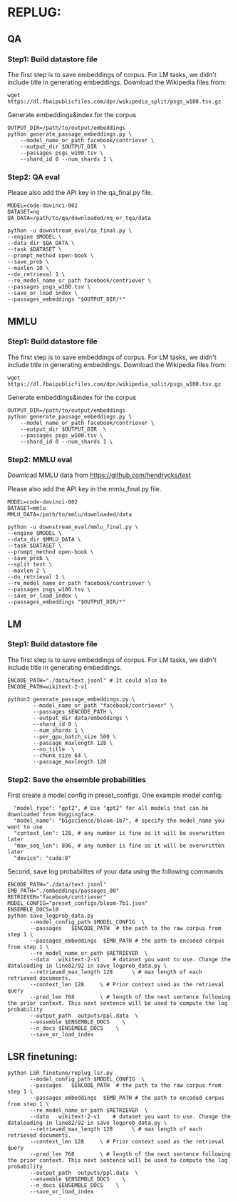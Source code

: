 # REPLUG:

## QA
### Step1: Build datastore file
The first step is to save embeddings of corpus. For LM tasks, we didn't include title in generating embeddings. 
Download the Wikipedia files from:
```
wget https://dl.fbaipublicfiles.com/dpr/wikipedia_split/psgs_w100.tsv.gz
```

Generate embeddings&index for the corpus
```
OUTPUT_DIR=/path/to/output/embeddings
python generate_passage_embeddings.py \
    --model_name_or_path facebook/contriever \
    --output_dir $OUTPUT_DIR  \
    --passages psgs_w100.tsv \
    --shard_id 0 --num_shards 1 \
```

### Step2: QA eval
Please also add the API key in the qa_final.py file.

```
MODEL=code-davinci-002 
DATASET=nq
QA_DATA=/path/to/qa/downloaded/nq_or_tqa/data

python -u downstream_eval/qa_final.py \
--engine $MODEL \
--data_dir $QA_DATA \
--task $DATASET \
--prompt_method open-book \
--save_prob \
--maxlen 10 \
--do_retrieval 1 \
--re_model_name_or_path facebook/contriever \
--passages psgs_w100.tsv \
--save_or_load_index \
--passages_embeddings "$OUTPUT_DIR/*" 
```


## MMLU
### Step1: Build datastore file
The first step is to save embeddings of corpus. For LM tasks, we didn't include title in generating embeddings. 
Download the Wikipedia files from:
```
wget https://dl.fbaipublicfiles.com/dpr/wikipedia_split/psgs_w100.tsv.gz
```

Generate embeddings&index for the corpus
```
OUTPUT_DIR=/path/to/output/embeddings
python generate_passage_embeddings.py \
    --model_name_or_path facebook/contriever \
    --output_dir $OUTPUT_DIR  \
    --passages psgs_w100.tsv \
    --shard_id 0 --num_shards 1 \
```

### Step2: MMLU eval

Download MMLU data from https://github.com/hendrycks/test

Please also add the API key in the mmlu_final.py file.
```
MODEL=code-davinci-002 
DATASET=mmlu
MMLU_DATA=/path/to/mmlu/downloaded/data

python -u downstream_eval/mmlu_final.py \
--engine $MODEL \
--data_dir $MMLU_DATA \
--task $DATASET \
--prompt_method open-book \
--save_prob \
--split test \
--maxlen 2 \
--do_retrieval 1 \
--re_model_name_or_path facebook/contriever \
--passages psgs_w100.tsv \
--save_or_load_index \
--passages_embeddings "$OUTPUT_DIR/*" 
```


## LM
### Step1: Build datastore file
The first step is to save embeddings of corpus. For LM tasks, we didn't include title in generating embeddings. 

```
ENCODE_PATH="./data/text.jsonl" # It could also be ENCODE_PATH=wikitext-2-v1

python3 generate_passage_embeddings.py \
        --model_name_or_path "facebook/contriever" \
        --passages $ENCODE_PATH \
        --output_dir data/embeddings \
        --shard_id 0 \
        --num_shards 1 \
        --per_gpu_batch_size 500 \
        --passage_maxlength 128 \
        --no_title  \
        --chunk_size 64 \
        --passage_maxlength 128 
```

### Step2: Save the ensemble probabilities 
First create a model config in preset_configs. One example model config:
```
  "model_type": "gpt2", # Use "gpt2" for all models that can be downloaded from Huggingface. 
  "model_name": "bigscience/bloom-1b7", # specify the model_name you want to use
  "context_len": 128, # any number is fine as it will be overwritten later
  "max_seq_len": 896, # any number is fine as it will be overwritten later
  "device": "cuda:0" 
 ```

Second, save log probabilites of your data using the following commands
```
ENCODE_PATH="./data/text.jsonl"
EMB_PATH="./embeddings/passages_00"
RETRIEVER="facebook/contriever"
MODEL_CONFIG="preset_configs/bloom-7b1.json"
ENSEMBLE_DOCS=10
python save_logprob_data.py       
       --model_config_path $MODEL_CONFIG  \
       --passages   $ENCODE_PATH  # the path to the raw corpus from step 1 \
       --passages_embeddings  $EMB_PATH # the path to encoded corpus from step 1 \
       --re_model_name_or_path $RETRIEVER  \
       --data   wikitext-2-v1    # dataset you want to use. Change the dataloading in line82/92 in save_logprob_data.py \
       --retrieved_max_length 128      \ # max length of each retrieved documents.
       --context_len 128     \ # Prior context used as the retrieval query
       --pred_len 768        \ # length of the next sentence following the prior context. This next sentence will be used to compute the log probability
       --output_path  outputs/ppl.data  \
       --ensemble $ENSEMBLE_DOCS    \ 
       --n_docs $ENSEMBLE_DOCS    \
       --save_or_load_index
```


## LSR finetuning:
```
python LSR_finetune/replug_lsr.py       
       --model_config_path $MODEL_CONFIG  \
       --passages   $ENCODE_PATH  # the path to the raw corpus from step 1 \
       --passages_embeddings  $EMB_PATH # the path to encoded corpus from step 1 \
       --re_model_name_or_path $RETRIEVER  \
       --data   wikitext-2-v1    # dataset you want to use. Change the dataloading in line82/92 in save_logprob_data.py \
       --retrieved_max_length 128      \ # max length of each retrieved documents.
       --context_len 128     \ # Prior context used as the retrieval query
       --pred_len 768        \ # length of the next sentence following the prior context. This next sentence will be used to compute the log probability
       --output_path  outputs/ppl.data  \
       --ensemble $ENSEMBLE_DOCS    \ 
       --n_docs $ENSEMBLE_DOCS    \
       --save_or_load_index
```



